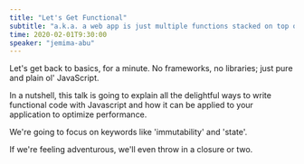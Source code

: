 ```yaml
---
title: "Let's Get Functional"
subtitle: "a.k.a. a web app is just multiple functions stacked on top of each other, wearing a trenchcoat"
time: 2020-02-01T9:30:00
speaker: "jemima-abu"
---
```

Let's get back to basics, for a minute. No frameworks, no libraries; just pure and plain ol' JavaScript.

In a nutshell, this talk is going to explain all the delightful ways to write functional code with Javascript and how it can be applied to your application to optimize performance.

We're going to focus on keywords like 'immutability' and 'state'.

If we're feeling adventurous, we'll even throw in a closure or two.
